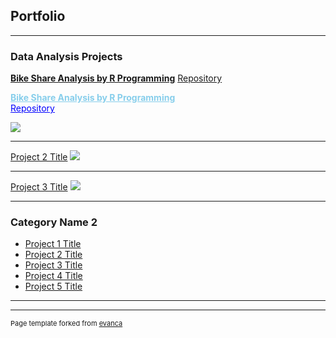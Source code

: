 ## Portfolio

---

### Data Analysis Projects


[<strong>Bike Share Analysis by R Programming</strong>](https://JasonDayuha.github.io/Bike_Share_v1.0_R_pgrm/R--Bike-Share-ver1-.html)
[Repository](https://github.com/JasonDayuha/Bike_Share_v1.0_R_pgrm)

<a href="https://JasonDayuha.github.io/Bike_Share_v1.0_R_pgrm/R--Bike-Share-ver1-.html" style="color: #87CEEB; font-weight: bold;">Bike Share Analysis by R Programming</a><br>
<a href="https://github.com/JasonDayuha/Bike_Share_v1.0_R_pgrm" style="color: #0000FF;">Repository</a>


<img src="images/dummy_thumbnail.jpg?raw=true"/>

---
[Project 2 Title](/pdf/sample_presentation.pdf)
<img src="images/dummy_thumbnail.jpg?raw=true"/>

---
[Project 3 Title](http://example.com/)
<img src="images/dummy_thumbnail.jpg?raw=true"/>

---

### Category Name 2

- [Project 1 Title](http://example.com/)
- [Project 2 Title](http://example.com/)
- [Project 3 Title](http://example.com/)
- [Project 4 Title](http://example.com/)
- [Project 5 Title](http://example.com/)

---




---
<p style="font-size:11px">Page template forked from <a href="https://github.com/evanca/quick-portfolio">evanca</a></p>
<!-- Remove above link if you don't want to attibute -->

